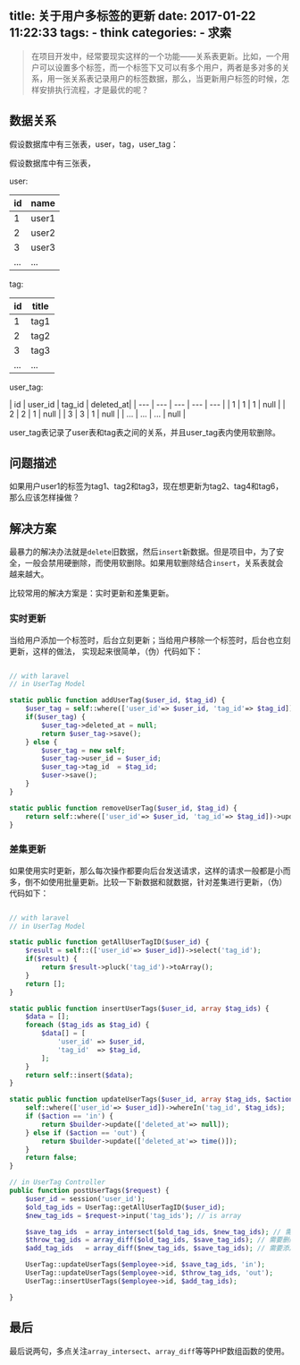title: 关于用户多标签的更新
date: 2017-01-22 11:22:33
tags: 
    - think
categories:
    - 求索
---

> 在项目开发中，经常要现实这样的一个功能——关系表更新。比如，一个用户可以设置多个标签，而一个标签下又可以有多个用户，两者是多对多的关系，用一张关系表记录用户的标签数据，那么，当更新用户标签的时候，怎样安排执行流程，才是最优的呢？


## 数据关系

假设数据库中有三张表，user，tag，user_tag：

假设数据库中有三张表，

user:

| id | name |
| --- | --- |
| 1 | user1 |
| 2 | user2 |
| 3 | user3 |
| ... | ... |

tag:

| id | title |
| --- | --- |
| 1 | tag1 |
| 2 | tag2 |
| 3 | tag3 |
| ... | ... |


user_tag:

| id | user_id | tag_id | deleted_at|
| --- | --- | --- | --- | --- |
| 1 | 1 | 1 | null |
| 2 | 2 | 1 | null |
| 3 | 3 | 1 | null |
| ... | ... | ... | null |

user_tag表记录了user表和tag表之间的关系，并且user_tag表内使用软删除。


<!--more-->

## 问题描述

如果用户user1的标签为tag1、tag2和tag3，现在想更新为tag2、tag4和tag6，那么应该怎样操做？

## 解决方案

最暴力的解决办法就是`delete`旧数据，然后`insert`新数据。但是项目中，为了安全，一般会禁用硬删除，而使用软删除。如果用软删除结合`insert`，关系表就会越来越大。

比较常用的解决方案是：实时更新和差集更新。

### 实时更新
当给用户添加一个标签时，后台立刻更新；当给用户移除一个标签时，后台也立刻更新，这样的做法，
实现起来很简单，（伪）代码如下：

``` php

// with laravel
// in UserTag Model

static public function addUserTag($user_id, $tag_id) {
    $user_tag = self::where(['user_id'=> $user_id, 'tag_id'=> $tag_id])->first();
    if($user_tag) {
        $user_tag->deleted_at = null;
        return $user_tag->save();
    } else {
        $user_tag = new self;
        $user_tag->user_id = $user_id;
        $user_tag->tag_id  = $tag_id;
        $user->save();
    }
}

static public function removeUserTag($user_id, $tag_id) {
    return self::where(['user_id'=> $user_id, 'tag_id'=> $tag_id])->update(['deleted_at'=> time()]);
}

```

### 差集更新
如果使用实时更新，那么每次操作都要向后台发送请求，这样的请求一般都是小而多，倒不如使用批量更新。比较一下新数据和就数据，针对差集进行更新，（伪）代码如下：

```php

// with laravel
// in UserTag Model

static public function getAllUserTagID($user_id) {
    $result = self::(['user_id'=> $user_id])->select('tag_id');
    if($result) {
        return $result->pluck('tag_id')->toArray();
    }
    return [];
}

static public function insertUserTags($user_id, array $tag_ids) {
    $data = [];
    foreach ($tag_ids as $tag_id) {
        $data[] = [
            'user_id' => $user_id,
            'tag_id'  => $tag_id,
        ];
    }
    return self::insert($data);
}

static public function updateUserTags($user_id, array $tag_ids, $action = 'in') {
    self::where(['user_id'=> $user_id])->whereIn('tag_id', $tag_ids);
    if ($action == 'in') {
        return $builder->update(['deleted_at'=> null]);
    } else if ($action == 'out') {
        return $builder->update(['deleted_at'=> time()]);
    }
    return false;
}

// in UserTag Controller
public function postUserTags($request) {
    $user_id = session('user_id');
    $old_tag_ids = UserTag::getAllUserTagID($user_id);
    $new_tag_ids = $request->input('tag_ids'); // is array

    $save_tag_ids  = array_intersect($old_tag_ids, $new_tag_ids); // 需要保留的标签id
    $throw_tag_ids = array_diff($old_tag_ids, $save_tag_ids); // 需要删除的标签id
    $add_tag_ids   = array_diff($new_tag_ids, $save_tag_ids); // 需要添加的标签id

    UserTag::updateUserTags($employee->id, $save_tag_ids, 'in');
    UserTag::updateUserTags($employee->id, $throw_tag_ids, 'out');
    UserTag::insertUserTags($employee->id, $add_tag_ids);

}

```

## 最后
最后说两句，多点关注`array_intersect`、`array_diff`等等PHP数组函数的使用。